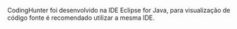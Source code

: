 CodingHunter foi desenvolvido na IDE Eclipse for Java, para visualização de código fonte é recomendado utilizar a mesma IDE.
